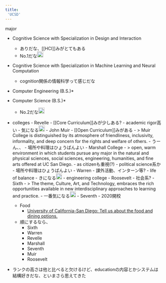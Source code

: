 ```yaml
---
title:
 'UCSD'
---
```


major
- Cognitive Science with Specialization in Design and Interaction
    - ありだな、[[HCI]]みがとてもある
    - No.1だな<img src='https://scrapbox.io/api/pages/blu3mo-public/blu3mo/icon' alt='blu3mo.icon' height="19.5"/>
- Cognitive Science with Specialization in Machine Learning and Neural Computation
    - cognition関係の情報科学って感じだな
- Computer Engineering (B.S.)*
- Computer Science (B.S.)*
    - No.2だな<img src='https://scrapbox.io/api/pages/blu3mo-public/blu3mo/icon' alt='blu3mo.icon' height="19.5"/>

- colleges
        - Revelle
            - [[Core Curriculum]]みが少しある?
            - academic rigor高い
            - 気になる<img src='https://scrapbox.io/api/pages/blu3mo-public/blu3mo/icon' alt='blu3mo.icon' height="19.5"/>
        - John Muir
            - [[Open Curriculum]]みがある
            - > Muir College is distinguished by its atmosphere of friendliness, inclusivity, informality, and deep concern for the rights and welfare of others.
            - うーん、、
            - 場所や料理はひょうばんよい
        - Marshall College
            - > open, warm environment in which students pursue any major in the natural and physical sciences, social sciences, engineering, humanities, and fine arts offered at UC San Diego.
            - as citizenも重視(?)
            - political science系か
            - 場所や料理はひょうばんよい
        - Warren
            - 課外活動、インターン等?
            - life of balance
            - きになる<img src='https://scrapbox.io/api/pages/blu3mo-public/blu3mo/icon' alt='blu3mo.icon' height="19.5"/>
            - engineering college
        - Roosevelt
            - 社会系?
        - Sixth
            - > The theme, Culture, Art, and Technology, embraces the rich opportunities available in new interdisciplinary approaches to learning and practice.
            - 一番気になる<img src='https://scrapbox.io/api/pages/blu3mo-public/blu3mo/icon' alt='blu3mo.icon' height="19.5"/>
        - Seventh
            - 2020開校
    - Food
        - [University of California-San Diego: Tell us about the food and dining options.](https://www.unigo.com/colleges/university-of-california-san-diego/reviews/tell-us-about-the-food-and-dining-options)
    - 順にするなら、
        - Sixth
        - Warren
        - Revelle
        - Marshall
        - Seventh
        - Muir
        - Roosevelt

- ランクの高さは他と比べると欠けるけど、educationの内容とかシステムは結構好きだな、といまさら思えてきた

